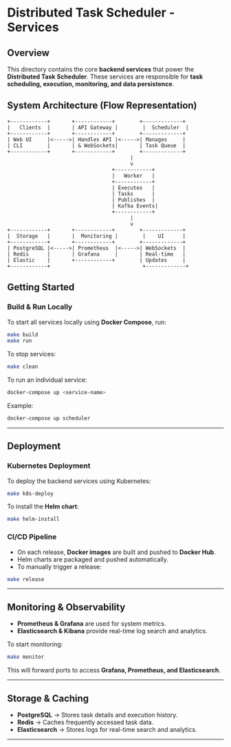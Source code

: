 # Distributed Task Scheduler - Services

## Overview
This directory contains the core **backend services** that power the **Distributed Task Scheduler**. These services are responsible for **task scheduling, execution, monitoring, and data persistence**.

## **System Architecture (Flow Representation)**
```
+------------+       +------------+        +-------------+
|   Clients  |       | API Gateway |        |  Scheduler  |
+------------+       +------------+        +-------------+
| Web UI     |<----->| Handles API |<----->| Manages     |
| CLI        |       | & WebSockets|       | Task Queue  |
+------------+       +------------+        +-------------+
                                        |
                                        v
                                  +------------+
                                  |   Worker   |
                                  +------------+
                                  | Executes   |
                                  | Tasks      |
                                  | Publishes  |
                                  | Kafka Events|
                                  +------------+
                                        |
                                        v
+------------+       +------------+        +-------------+
|  Storage   |       |  Monitoring |        |    UI      |
+------------+       +------------+        +-------------+
| PostgreSQL |<----->| Prometheus  |<----->| WebSockets  |
| Redis      |       | Grafana     |       | Real-time   |
| Elastic    |       +------------+        | Updates     |
+------------+                              +-------------+
```

## **Getting Started**

### **Build & Run Locally**
To start all services locally using **Docker Compose**, run:

```sh
make build
make run
```

To stop services:
```sh
make clean
```

To run an individual service:
```sh
docker-compose up <service-name>
```

Example:
```sh
docker-compose up scheduler
```

---

## **Deployment**
### **Kubernetes Deployment**
To deploy the backend services using Kubernetes:
```sh
make k8s-deploy
```

To install the **Helm chart**:
```sh
make helm-install
```

### **CI/CD Pipeline**
- On each release, **Docker images** are built and pushed to **Docker Hub**.
- Helm charts are packaged and pushed automatically.
- To manually trigger a release:
```sh
make release
```

---

## **Monitoring & Observability**
- **Prometheus & Grafana** are used for system metrics.
- **Elasticsearch & Kibana** provide real-time log search and analytics.

To start monitoring:
```sh
make monitor
```

This will forward ports to access **Grafana, Prometheus, and Elasticsearch**.

---

## **Storage & Caching**
- **PostgreSQL** → Stores task details and execution history.
- **Redis** → Caches frequently accessed task data.
- **Elasticsearch** → Stores logs for real-time search and analytics.

---
